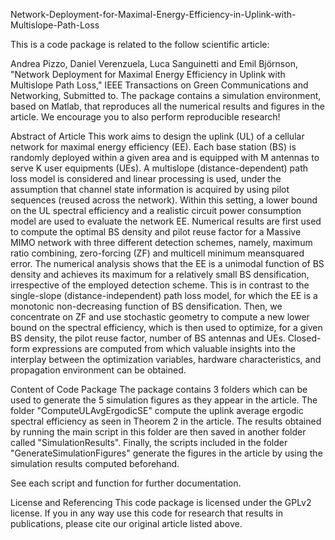 Network-Deployment-for-Maximal-Energy-Efficiency-in-Uplink-with-Multislope-Path-Loss

This is a code package is related to the follow scientific article:

Andrea Pizzo, Daniel Verenzuela, Luca Sanguinetti and Emil Björnson, "Network Deployment for Maximal Energy Efficiency 
in Uplink with Multislope Path Loss," IEEE Transactions on Green Communications and Networking, Submitted to.
The package contains a simulation environment, based on Matlab, that reproduces all the 
numerical results and figures in the article. We encourage you to also perform reproducible research!


Abstract of Article
This work aims to design the uplink (UL) of a cellular network for maximal energy efficiency (EE). Each base station (BS) is randomly deployed within a given area and is equipped with M antennas to serve K user equipments (UEs). A multislope (distance-dependent) path loss model is considered and linear processing is used, under the assumption that channel state information is acquired by using pilot sequences (reused across the network). Within this setting, a lower bound on the UL spectral efficiency and a realistic circuit power consumption model are used to evaluate the network EE. Numerical results are first used to compute the optimal BS density and pilot reuse factor for a Massive MIMO network with three different detection schemes, namely, maximum ratio combining, zero-forcing (ZF) and multicell minimum meansquared error. The numerical analysis shows that the EE is a unimodal function of BS density and achieves its maximum for a relatively small BS densification, irrespective of the employed detection scheme. This is in contrast to the single-slope (distance-independent) path loss model, for which the EE is a monotonic non-decreasing function of BS densification. Then, we concentrate on ZF and use stochastic geometry to compute a new lower bound on the spectral efficiency, which is then used to optimize, for a given BS density, the pilot reuse factor, number of BS antennas and UEs. Closed-form expressions are computed from which valuable insights into the interplay between the optimization variables, hardware characteristics, and propagation environment can be obtained.


Content of Code Package
The package contains 3 folders which can be used to generate the 5 simulation figures as they appear in the article. 
The folder "ComputeULAvgErgodicSE" compute the uplink average ergodic spectral efficiency as seen in Theorem 2 in the article. The results obtained by running the main script in this folder are then saved in another folder called "SimulationResults". Finally, the scripts included in the folder "GenerateSimulationFigures" generate the figures in the article by using the simulation results computed beforehand. 

See each script and function for further documentation. 


License and Referencing
This code package is licensed under the GPLv2 license. 
If you in any way use this code for research that results in publications, please cite our original article listed above.
